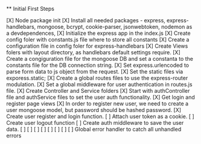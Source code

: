 ** Initial First Steps

[X] Node package init
[X] Install all needed packages - express, express-handlebars, mongoose, bcrypt, cookie-parser, jsonwebtoken, nodemon as a devdependences, 
[X] Initialize the express app in the index.js 
[X] Create config foler with constants.js file where to store all constants
[X] Create a configuration file in config foler for express-handlebars
[X] Create Views folers with layout directory, as handlebars default settings require.
[X] Create a congiguration file for the mongoose DB and set a constanta to the constants file for the DB connection string.
[X] Set express.urlencoded to parse form data to js object from the request.
[X] Set the static files via exporess.static;
[X] Create a global routes files to use the express-router modulation.
[X] Set a global middleware for user authentication in routes.js file.
[X] Create Controller and Service folders
[X] Start with authController file and authService files to set the user auth functionality.
[X] Get login and register page views
[X] In order to register new user, we need to create a user mongoose model, but password should be hashed password.
[X] Create user register and login function.
[ ] Attach user token as a cookie.
[ ] Create user logout function
[ ] Create auth middleware to save the user data.
[ ] 
[ ] 
[ ] 
[ ] 
[ ] 
[ ] 
[ ] 
[ ] Global error handler to catch all unhandled errors